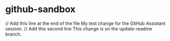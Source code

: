 # github-sandbox
// Add this line at the end of the file
My test change for the GitHub Assistant session.
// Add this second line
This change is on the update-readme branch.



